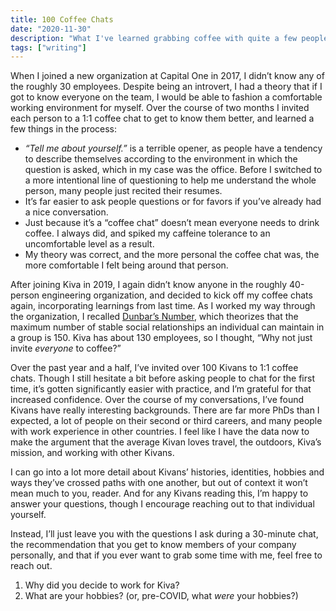 ```yaml
---
title: 100 Coffee Chats
date: "2020-11-30"
description: "What I've learned grabbing coffee with quite a few people."
tags: ["writing"]
---
```


When I joined a new organization at Capital One in 2017, I didn’t know any of the roughly 30 employees. Despite being an introvert, I had a theory that if I got to know everyone on the team, I would be able to fashion a comfortable working environment for myself. Over the course of two months I invited each person to a 1:1 coffee chat to get to know them better, and learned a few things in the process:

* _“Tell me about yourself.”_ is a terrible opener, as people have a tendency to describe themselves according to the environment in which the question is asked, which in my case was the office. Before I switched to a more intentional line of questioning to help me understand the whole person, many people just recited their resumes.
* It’s far easier to ask people questions or for favors if you’ve already had a nice conversation.
* Just because it’s a “coffee chat” doesn’t mean everyone needs to drink coffee. I always did, and spiked my caffeine tolerance to an uncomfortable level as a result.
* My theory was correct, and the more personal the coffee chat was, the more comfortable I felt being around that person.

After joining Kiva in 2019, I again didn’t know anyone in the roughly 40-person engineering organization, and decided to kick off my coffee chats again, incorporating learnings from last time. As I worked my way through the organization, I recalled <a target="_blank" href="https://en.wikipedia.org/wiki/Dunbar%27s_number">Dunbar’s Number</a>, which theorizes that the maximum number of stable social relationships an individual can maintain in a group is 150. Kiva has about 130 employees, so I thought, “Why not just invite _everyone_ to coffee?”

Over the past year and a half, I’ve invited over 100 Kivans to 1:1 coffee chats. Though I still hesitate a bit before asking people to chat for the first time, it’s gotten significantly easier with practice, and I’m grateful for that increased confidence. Over the course of my conversations, I’ve found Kivans have really interesting backgrounds. There are far more PhDs than I expected, a lot of people on their second or third careers, and many people with work experience in other countries. I feel like I have the data now to make the argument that the average Kivan loves travel, the outdoors, Kiva’s mission, and working with other Kivans. 

I can go into a lot more detail about Kivans’ histories, identities, hobbies and ways they’ve crossed paths with one another, but out of context it won’t mean much to you, reader. And for any Kivans reading this, I’m happy to answer your questions, though I encourage reaching out to that individual yourself.

Instead, I’ll just leave you with the questions I ask during a 30-minute chat, the recommendation that you get to know members of your company personally, and that if you ever want to grab some time with me, feel free to reach out.

1. Why did you decide to work for Kiva?
2. What are your hobbies? (or, pre-COVID, what _were_ your hobbies?)
